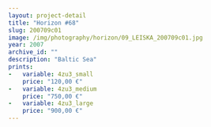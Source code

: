 ```yaml
---
layout: project-detail
title: "Horizon #68"
slug: 200709c01
image: /img/photography/horizon/09_LEISKA_200709c01.jpg
year: 2007
archive_id: ""
description: "Baltic Sea"
prints: 
-   variable: 4zu3_small
    price: "120,00 €"
-   variable: 4zu3_medium
    price: "750,00 €"
-   variable: 4zu3_large
    price: "900,00 €"
---
```

